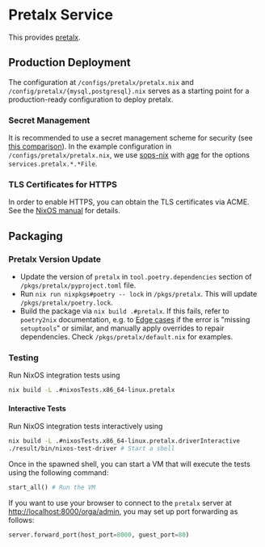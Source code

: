 # Pretalx Service

This provides [pretalx][pretalx].

## Production Deployment

The configuration at `/configs/pretalx/pretalx.nix` and `/config/pretalx/{mysql,postgresql}.nix` serves as a starting point for a production-ready configuration to deploy pretalx.

### Secret Management

It is recommended to use a secret management scheme for security (see [this comparison][secret-management-comparison]).
In the example configuration in `/configs/pretalx/pretalx.nix`, we use [sops-nix][sops-nix] with [age][age] for the options `services.pretalx.*.*File`.

### TLS Certificates for HTTPS

In order to enable HTTPS, you can obtain the TLS certificates via ACME. See the [NixOS manual][nixos-manual-acme] for details.

## Packaging

### Pretalx Version Update

* Update the version of `pretalx` in `tool.poetry.dependencies` section of `/pkgs/pretalx/pyproject.toml` file.
* Run `nix run nixpkgs#poetry -- lock` in `/pkgs/pretalx`. This will update `/pkgs/pretalx/poetry.lock`.
* Build the package via `nix build .#pretalx`. If this fails, refer to `poetry2nix` documentation, e.g. to [Edge cases][poetry2nix-edge] if the error is "missing `setuptools`" or similar, and manually apply overrides to repair dependencies. Check `/pkgs/pretalx/default.nix` for examples.

### Testing

Run NixOS integration tests using
```sh
nix build -L .#nixosTests.x86_64-linux.pretalx
```

#### Interactive Tests

Run NixOS integration tests interactively using
```sh
nix build -L .#nixosTests.x86_64-linux.pretalx.driverInteractive
./result/bin/nixos-test-driver # Start a shell
```

Once in the spawned shell, you can start a VM that will execute the tests using the following command:
```python
start_all() # Run the VM
```

If you want to use your browser to connect to the `pretalx` server at <http://localhost:8000/orga/admin>, you may set up port forwarding as follows:
```python
server.forward_port(host_port=8000, guest_port=80)
```

[pretalx]: https://github.com/pretalx/pretalx
[poetry2nix-edge]: https://github.com/nix-community/poetry2nix/blob/master/docs/edgecases.md
[secret-management-comparison]: https://nixos.wiki/wiki/Comparison_of_secret_managing_schemes
[sops-nix]: https://github.com/Mic92/sops-nix
[age]: https://github.com/FiloSottile/age
[nixos-manual-acme]: https://nixos.org/manual/nixos/stable/#module-security-acme-nginx

